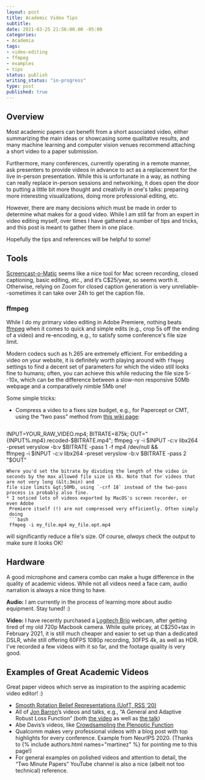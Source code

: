 ```yaml
---
layout: post
title: Academic Video Tips
subtitle: 
date: 2021-03-25 21:56:00.00 -05:00
categories:
- Academia
tags:
- video-editing
- ffmpeg
- examples
- tips
status: publish
writing_status: "in-progress"
type: post
published: true
---
```


## Overview

Most academic papers can benefit from a short associated video, either
summarizing the main ideas or showcasing some qualitative results, and many machine
learning and computer vision venues recommend attaching a short video to
a paper submission.

Furthermore, many conferences, currently operating in a remote manner, ask
presenters to provide videos in advance to act as a replacement for the
live in-person presentation. While this is unfortunate in a way, as nothing can really
replace in-person sessions and networking, it does open the door to putting
a little bit more thought and creativity in one's talks: preparing more
interesting visualizations, doing more professional editing, etc.

However, there are many decisions which must be made in order to determine what
makes for a good video.  While I am still far from an expert in video editing
myself, over times I have gathered a number of tips and tricks, and this post
is meant to gather them in one place.

Hopefully the tips and references will be helpful to some!

<!--more-->

## Tools 

[Screencast-o-Matic](https://screencast-o-matic.com) seems like a nice tool for
Mac screen recording, closed captioning, basic editing, etc., and it’s
C$25/year, so seems worth it. Otherwise, relying on Zoom for closed caption
generation is very unreliable--sometimes it can take over 24h to get the
caption file.

### ffmpeg
While I do my primary video editing in Adobe Premiere, nothing beats
[ffmpeg](http://ffmpeg.org/documentation.html) when it comes to quick and
simple edits (e.g., crop 5s off the ending of a video) and re-encoding, e.g.,
to satisfy some conference's file size limit.

Modern codecs such as h.265 are extremely efficient. For embedding a video on
your website, it is definitely worth playing around with `ffmpeg` settings to
find a decent set of parameters for which the video still looks fine to humans;
often, you can achieve this while reducing the file size 5--10x, which can be
the difference between a slow-non responsive 50Mb webpage and a comparatively
nimble 5Mb one!

Some simple tricks:

 * Compress a video to a fixes size budget, e.g., for Papercept or CMT, using
   the “two pass” method from [this wiki page](https://trac.ffmpeg.org/wiki/Encode/H.264):
   ```bash
  INPUT=YOUR_RAW_VIDEO.mp4; BITRATE=875k; 
  OUT="{INPUT%.mp4}.recoded-$BITRATE.mp4"; 
  ffmpeg -y -i $INPUT -c:v libx264 -preset veryslow -b:v $BITRATE -pass 1 -f mp4 /dev/null && \
  ffmpeg -i $INPUT -c:v libx264 -preset veryslow -b:v $BITRATE -pass 2 "$OUT"
  ```
  Where you'd set the bitrate by dividing the length of the video in seconds by the max allowed file size in Kb. Note that for videos that are not very long (&lt;3min) and
  file size limits &gt;50Mb, using `-crf 18` instead of the two-pass process is probably also fine.
 * I noticed lots of videos exported by MacOS's screen recorder, or even Adobe
   Premiere itself (!) are not compressed very efficiently. Often simply
   doing
   ```bash
   ffmpeg -i my_file.mp4 my_file.opt.mp4
   ```
   will significantly reduce a file's size. Of course, *always* check the
   output to make sure it looks OK!


## Hardware

A good microphone and camera combo can make a huge difference in the quality of
academic videos. While not all videos need a face cam, audio narration is
always a nice thing to have.

**Audio:** I am currently in the process of learning more about audio
equipment. Stay tuned! :)

**Video:** I have recently purchased a [Logitech Brio](https://www.logitech.com/en-ca/products/webcams/brio-4k-hdr-webcam.960-001105.html) webcam, after getting tired of my old 720p Macbook camera. While quite pricey, at C$250+tax in February 2021, it is still much cheaper and easier to set up than a dedicated DSLR, while still offering 60FPS 1080p recording, 30FPS 4k, as well as HDR. I've recorded a few videos with it so far, and the footage quality is very good.

<!--
That being said, it's still a little frustrating that we only get 30FPS 4k with
a standalone camera, whereas most decent phones do 60FPS+ 4k these days, but eh,
you can't have it all I guess.
-->


## Examples of Great Academic Videos

Great paper videos which serve as inspiration to the aspiring academic video
editor! :)
 * [Smooth Rotation Belief Representations (UofT, RSS ‘20)](https://www.youtube.com/watch?v=iEp6amPkkKw)
 * All of [Jon Barron](https://jonbarron.info/)’s videos and talks, e.g., 
   “A General and Adaptive Robust Loss Function” (both [the
   video](https://youtu.be/BmNKbnF69eY) as well as [the talk](https://www.youtube.com/watch?v=4IInDT_S0ow&t=37m22s))
 * Abe Davis’s videos, like [Crowdsampling the Plenoptic
     Function](https://www.youtube.com/watch?v=MAVFKWX8LYo)
 * Qualcomm makes very professional videos with a blog post with top highlights
for every conference. Example from NeurIPS 2020. (Thanks to 
  {% include authors.html names="martinez" %}
  for pointing me to this page!)
 * For general examples on polished videos and attention to detail, the “Two
Minute Papers” YouTube channel is also a nice (albeit not too technical)
reference.

<!-- More of a note to self.

**Audio:** Some animations may benefit from subtle sound effects. We could also
look into very low-volume royalty-free music to add to the videos.

-->



